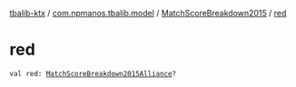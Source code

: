 [tbalib-ktx](../../index.md) / [com.npmanos.tbalib.model](../index.md) / [MatchScoreBreakdown2015](index.md) / [red](./red.md)

# red

`val red: `[`MatchScoreBreakdown2015Alliance`](../-match-score-breakdown2015-alliance/index.md)`?`